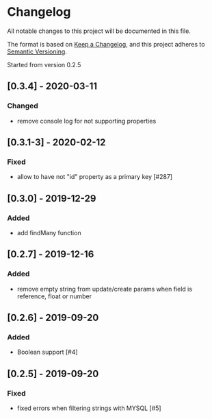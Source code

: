 # Changelog

All notable changes to this project will be documented in this file.

The format is based on [Keep a Changelog](https://keepachangelog.com/en/1.0.0/),
and this project adheres to [Semantic Versioning](https://semver.org/spec/v2.0.0.html).

Started from version 0.2.5

## [0.3.4] - 2020-03-11

### Changed

* remove console log for not supporting properties

## [0.3.1-3] - 2020-02-12

### Fixed

* allow to have not "id" property as a primary key [#287]

## [0.3.0] - 2019-12-29

### Added

* add findMany function

## [0.2.7] - 2019-12-16

### Added

* remove empty string from update/create params when field is reference, float or number

## [0.2.6] - 2019-09-20

### Added

* Boolean support [#4]

## [0.2.5] - 2019-09-20

### Fixed

* fixed errors when filtering strings with MYSQL [#5]
